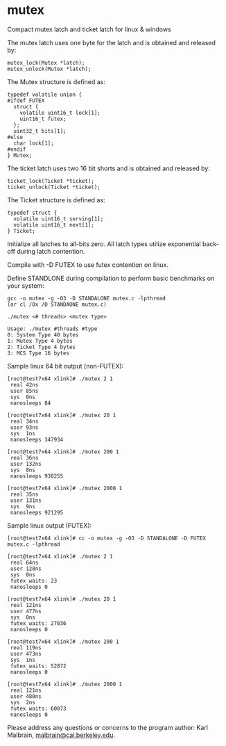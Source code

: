 # mutex
Compact mutex latch and ticket latch for linux &amp; windows

The mutex latch uses one byte for the latch and is obtained and released by:

    mutex_lock(Mutex *latch);
    mutex_unlock(Mutex *latch);

The Mutex structure is defined as:

    typedef volatile union {
    #ifdef FUTEX
      struct {
        volatile uint16_t lock[1];
        uint16_t futex;
      };
      uint32_t bits[1];
    #else
      char lock[1];
    #endif
    } Mutex;
  
The ticket latch uses two 16 bit shorts and is obtained and released by:

    ticket_lock(Ticket *ticket);
    ticket_unlock(Ticket *ticket);
  
The Ticket structure is defined as:
  
    typedef struct {
      volatile uint16_t serving[1];
      volatile uint16_t next[1];
    } Ticket;

Initialize all latches to all-bits zero.  All latch types utilize exponential back-off during latch contention.

Compile with -D FUTEX to use futex contention on linux.

Define STANDLONE during compilation to perform basic benchmarks on your system:

    gcc -o mutex -g -O3 -D STANDALONE mutex.c -lpthread
    (or cl /Ox /D STANDAONE mutex.c)

    ./mutex <# threads> <mutex type>

    Usage: ./mutex #threads #type
    0: System Type 40 bytes
    1: Mutex Type 4 bytes
    2: Ticket Type 4 bytes
    3: MCS Type 16 bytes

Sample linux 64 bit output (non-FUTEX):


    [root@test7x64 xlink]# ./mutex 2 1
     real 42ns
     user 85ns
     sys  0ns
     nanosleeps 84

    [root@test7x64 xlink]# ./mutex 20 1
     real 34ns
     user 93ns
     sys  1ns
     nanosleeps 347934

    [root@test7x64 xlink]# ./mutex 200 1
     real 36ns
     user 132ns
     sys  8ns
     nanosleeps 938255

    [root@test7x64 xlink]# ./mutex 2000 1
     real 35ns
     user 131ns
     sys  9ns
     nanosleeps 921295

Sample linux output (FUTEX):

    [root@test7x64 xlink]# cc -o mutex -g -O3 -D STANDALONE -D FUTEX mutex.c -lpthread

    [root@test7x64 xlink]# ./mutex 2 1
     real 64ns
     user 128ns
     sys  0ns
     futex waits: 23
     nanosleeps 0

    [root@test7x64 xlink]# ./mutex 20 1
     real 121ns
     user 477ns
     sys  0ns
     futex waits: 27036
     nanosleeps 0

    [root@test7x64 xlink]# ./mutex 200 1
     real 119ns
     user 473ns
     sys  1ns
     futex waits: 52872
     nanosleeps 0

    [root@test7x64 xlink]# ./mutex 2000 1
     real 121ns
     user 480ns
     sys  2ns
     futex waits: 60073
     nanosleeps 0

Please address any questions or concerns to the program author: Karl Malbrain, malbrain@cal.berkeley.edu.

